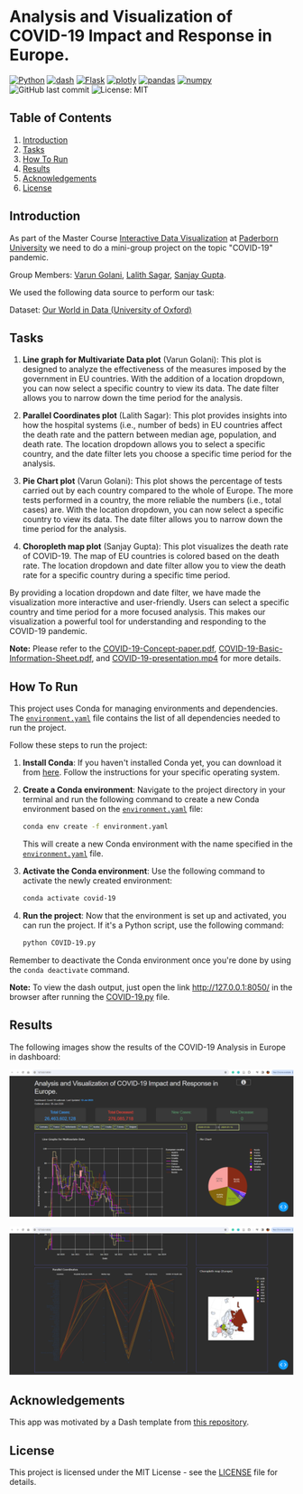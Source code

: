# Analysis and Visualization of COVID-19 Impact and Response in Europe.

[![Python](https://img.shields.io/badge/Python-3.12.0-%233776AB?logo=Python)](https://www.python.org/)
[![dash](https://img.shields.io/badge/Dash-2.7.0-%233776AB?logo=Python)](https://pypi.org/project/dash/2.7.0/)
[![Flask](https://img.shields.io/badge/Flask-2.2.5-%233776AB?logo=Python)](https://pypi.org/project/Flask/2.2.5/)
[![plotly](https://img.shields.io/badge/Plotly-5.9.0-%233776AB?logo=Python)](https://pypi.org/project/plotly/5.9.0/)
[![pandas](https://img.shields.io/badge/Pandas-2.1.4-%233776AB?logo=Python)](https://pypi.org/project/pandas/)
[![numpy](https://img.shields.io/badge/Numpy-1.26.3-%233776AB?logo=Python)](https://pypi.org/project/numpy/)
![GitHub last commit](https://img.shields.io/github/last-commit/sanjaycg486/COVID-19)
![License: MIT](https://img.shields.io/badge/License-MIT-yellow.svg)

## Table of Contents
1. [Introduction](#introduction)
2. [Tasks](#tasks)
3. [How To Run](#how-to-run)
4. [Results](#results)
5. [Acknowledgements](#acknowledgements)
6. [License](#license)

## Introduction
As part of the Master Course [Interactive Data Visualization](https://cs.uni-paderborn.de/en/cgvb/lehre/vergangene-semester/ss-20/interactive-data-visualization) at [Paderborn University](https://www.uni-paderborn.de/en/) we need to do a mini-group project on the topic "COVID-19" pandemic.

Group Members: [Varun Golani](https://github.com/vargo96), [Lalith Sagar](https://github.com/Lalith-Sagar-Devagudi), [Sanjay Gupta](https://github.com/sanjaycg486).

We used the following data source to perform our task:

Dataset: [Our World in Data (University of Oxford)](https://ourworldindata.org/coronavirus)

## Tasks

1. **Line graph for Multivariate Data plot** (Varun Golani): This plot is designed to analyze the effectiveness of the measures imposed by the government in EU countries. With the addition of a location dropdown, you can now select a specific country to view its data. The date filter allows you to narrow down the time period for the analysis.

2. **Parallel Coordinates plot** (Lalith Sagar): This plot provides insights into how the hospital systems (i.e., number of beds) in EU countries affect the death rate and the pattern between median age, population, and death rate. The location dropdown allows you to select a specific country, and the date filter lets you choose a specific time period for the analysis.

3. **Pie Chart plot** (Varun Golani): This plot shows the percentage of tests carried out by each country compared to the whole of Europe. The more tests performed in a country, the more reliable the numbers (i.e., total cases) are. With the location dropdown, you can now select a specific country to view its data. The date filter allows you to narrow down the time period for the analysis.

4. **Choropleth map plot** (Sanjay Gupta): This plot visualizes the death rate of COVID-19. The map of EU countries is colored based on the death rate. The location dropdown and date filter allow you to view the death rate for a specific country during a specific time period.

By providing a location dropdown and date filter, we have made the visualization more interactive and user-friendly. Users can select a specific country and time period for a more focused analysis. This makes our visualization a powerful tool for understanding and responding to the COVID-19 pandemic.

**Note:** Please refer to the [COVID-19-Concept-paper.pdf](report\COVID-19-Concept-paper.pdf), [COVID-19-Basic-Information-Sheet.pdf](report\COVID-19-Basic-Information-Sheet.pdf), and [COVID-19-presentation.mp4](report\COVID-19-presentation.mp4) for more details.

## How To Run

This project uses Conda for managing environments and dependencies. The [`environment.yaml`](environment.yml) file contains the list of all dependencies needed to run the project.

Follow these steps to run the project:

1. **Install Conda**: If you haven't installed Conda yet, you can download it from [here](https://docs.conda.io/projects/conda/en/latest/user-guide/install/index.html). Follow the instructions for your specific operating system.

2. **Create a Conda environment**: Navigate to the project directory in your terminal and run the following command to create a new Conda environment based on the [`environment.yaml`](environment.yml) file:

    ```bash
    conda env create -f environment.yaml
    ```

    This will create a new Conda environment with the name specified in the [`environment.yaml`](environment.yml) file.

3. **Activate the Conda environment**: Use the following command to activate the newly created environment:

    ```bash
    conda activate covid-19
    ```    

4. **Run the project**: Now that the environment is set up and activated, you can run the project. If it's a Python script, use the following command:

    ```bash
    python COVID-19.py
    ```    

Remember to deactivate the Conda environment once you're done by using the `conda deactivate` command.

**Note:** To view the dash output, just open the link http://127.0.0.1:8050/ in the browser after running the [COVID-19.py](COVID-19.py) file.

## Results

The following images show the results of the COVID-19 Analysis in Europe in dashboard:

![Dashboard Image 1](img/Dashboard.png)

![Dashboard Image 2](img/Dashboard1.png)

## Acknowledgements

This app was motivated by a Dash template from [this repository](https://github.com/Unicorndy/covid19_dashboard/tree/master).

## License

This project is licensed under the MIT License - see the [LICENSE](License) file for details.

